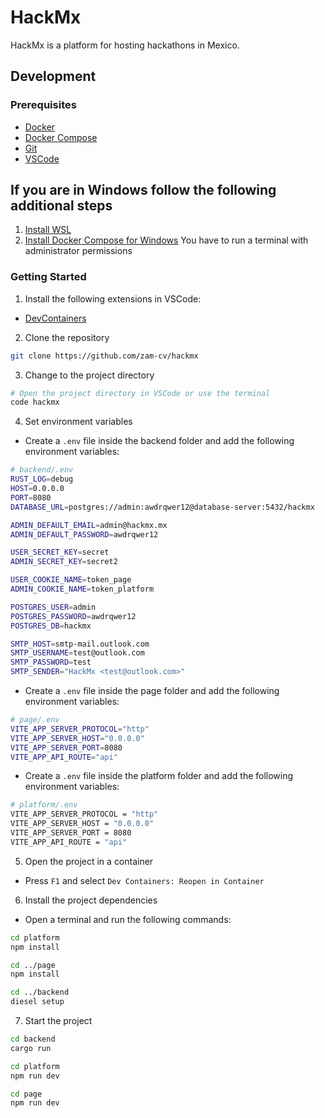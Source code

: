 # HackMx

HackMx is a platform for hosting hackathons in Mexico.

## Development

### Prerequisites

- [Docker](https://docs.docker.com/engine/install/)
- [Docker Compose](https://docs.docker.com/compose/install/)
- [Git](https://git-scm.com/downloads)
- [VSCode](https://code.visualstudio.com/download)

## If you are in Windows follow the following additional steps

1. [Install WSL](https://learn.microsoft.com/es-es/windows/wsl/install/)
2. [Install Docker Compose for Windows](https://www.ionos.com/digitalguide/server/configuration/install-docker-compose-on-windows/) You have to run a terminal with administrator permissions

### Getting Started

1. Install the following extensions in VSCode:

- [DevContainers](https://marketplace.visualstudio.com/items?itemName=ms-vscode-remote.remote-containers)

2. Clone the repository

```bash
git clone https://github.com/zam-cv/hackmx
```

3. Change to the project directory

```bash
# Open the project directory in VSCode or use the terminal
code hackmx
```

4. Set environment variables

- Create a `.env` file inside the backend folder and add the following environment variables:

```bash
# backend/.env
RUST_LOG=debug
HOST=0.0.0.0
PORT=8080
DATABASE_URL=postgres://admin:awdrqwer12@database-server:5432/hackmx

ADMIN_DEFAULT_EMAIL=admin@hackmx.mx
ADMIN_DEFAULT_PASSWORD=awdrqwer12

USER_SECRET_KEY=secret
ADMIN_SECRET_KEY=secret2

USER_COOKIE_NAME=token_page
ADMIN_COOKIE_NAME=token_platform

POSTGRES_USER=admin
POSTGRES_PASSWORD=awdrqwer12
POSTGRES_DB=hackmx

SMTP_HOST=smtp-mail.outlook.com
SMTP_USERNAME=test@outlook.com
SMTP_PASSWORD=test
SMTP_SENDER="HackMx <test@outlook.com>"
```

- Create a `.env` file inside the page folder and add the following environment variables:

```bash
# page/.env
VITE_APP_SERVER_PROTOCOL="http"
VITE_APP_SERVER_HOST="0.0.0.0"
VITE_APP_SERVER_PORT=8080
VITE_APP_API_ROUTE="api"
```

- Create a `.env` file inside the platform folder and add the following environment variables:

```bash
# platform/.env
VITE_APP_SERVER_PROTOCOL = "http"
VITE_APP_SERVER_HOST = "0.0.0.0"
VITE_APP_SERVER_PORT = 8080
VITE_APP_API_ROUTE = "api"
```

5. Open the project in a container

- Press `F1` and select `Dev Containers: Reopen in Container`

6. Install the project dependencies

- Open a terminal and run the following commands:

```bash
cd platform
npm install

cd ../page
npm install

cd ../backend
diesel setup
```

7. Start the project

```bash
cd backend
cargo run
```

```bash
cd platform
npm run dev
```

```bash
cd page
npm run dev
```

